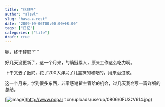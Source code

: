 ```yaml
---
title: "休息咯"
author: "alswl"
slug: "hava-a-rest"
date: "2009-09-06T00:00:00+08:00"
tags: ["日记"]
categories: ["life"]
draft: true
---
```


呃，终于辞职了```

好几天没更新了，这一个月来，的确挺累人，原来工作这么吃力啊。

下午又去了医院，花了200大洋买了几盒抹的和吃的，用来治过敏。

这一个月来，学到很多东西，非常感谢翟主管给的机会，过几天我会写一篇详细的总结。

[![image](https://4ocf5n.dijingchao.com/upload_dropbox/200909/0fu32v614.jpg)](http://www.popar
t.cn/uploads/userup/0806/0FU32V614.jpg)

